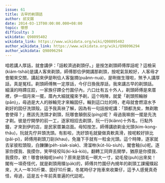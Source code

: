 ```yaml
---
issue: 61
title: 古早的剃頭話
author: 邱文錫
date: 2014-03-13T00:00:00.000+08:00
topic: 懷想
difficulty: 3
wikidata: Q98095402
wikidata_link: https://www.wikidata.org/wiki/Q98095402
author_wikidata_link: https://www.wikidata.org/wiki/Q98096294
author_wikidata: Q98096294
---
```

咱若講人厚話，就會講伊：「話較濟過剃頭仔。」是按怎剃頭師傅厚話呢？這檢采(kiám-tshái)是講人客來剃頭，師傅那佮伊開講那剃頭，按呢氣氛較好，人客毋才會閣來交關，講起來伊是咧佮人客盤撋(puânn-nuá)，是咧做生理啦，煞予人講厚話，真是冤枉。剃頭師傅無一定厚話，今仔日換我厚話，我來講古早的剃頭話。
細漢的時蹛庄跤，一家族仔蹛仝竹圍仔內，六口灶有五十外人，剃頭師傅是來厝裡，伊一個月來一擺，厝內大細就攏來予剃，這个時陣，就愛「剃頭照輪辦(pān)」，毋過是大人的辦輪完才來輪囡仔。輪到這口灶的時，老母就會燃滾水予剃好的囡仔洗頭殼。這予我真袂了解，因為有一句話按呢講：「頭都洗矣，無剃敢會使得？」應該先洗頭才剃頭，阮哪會顛倒反(píng)呢？
毋過我嘛捌一擺是先洗才剃。彼是佇開學的前一工，逐家相招去剃頭，阮一行(kiânn)十外名，行點外鐘，才來到伊的店，是民家厝兼店面。毋知按怎，師傅講欲剃金光頭(kim-kong-thâu)，阮就先佇井頭洗頭。有影啦，洗好頭毛就變做真軟真滑，按呢較好排比(pâi-pí)，師傅用剃頭刀剾(khau)，免幾下手就有一粒金光頭。這个時陣，逐家就去挲彼粒頭殼，白鑠鑠(pe̍h-siak-siak)、滑溜咻(ku̍t-liù-siuh)，閣會釉(iu)呢。逐家你摸我、我摸你，笑甲吱咬叫(ki-kā-kiò)。翻轉工同齊去開學，猶原是你摸我、我摸你，欸！哪會袂釉呢(neh)？原來是頭毛一暝大一寸，幼毛發(puh)出來矣！
閣有一項奇怪代，就是剃頭用贌(pa̍k)的，師傅共竹圍仔內規年的剃頭工課攏贌起來，大人一年30斤粟、囡仔10斤粟，冬尾時仔才拖車來收粟仔，這予人感覺真奇怪，毋過，這是五十年前真普遍的代誌呢。